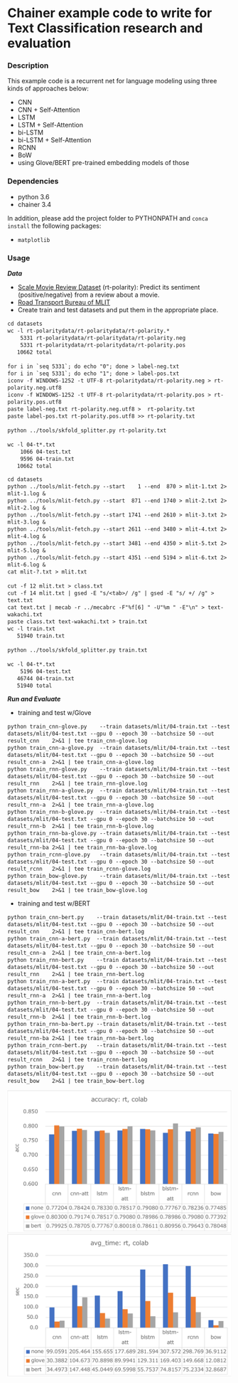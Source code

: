 # Chainer example code to write for Text Classification research and evaluation

### Description

This example code is a recurrent net for language modeling using three kinds of approaches below: 
- CNN
- CNN + Self-Attention
- LSTM
- LSTM + Self-Attention
- bi-LSTM
- bi-LSTM + Self-Attention
- RCNN
- BoW
- using Glove/BERT pre-trained embedding models of those

### Dependencies
- python 3.6
- chainer 3.4

In addition, please add the project folder to PYTHONPATH and `conca install` the following packages:
- `matplotlib`

### Usage ###

***Data***

  - [Scale Movie Review Dataset](https://www.cs.cornell.edu/people/pabo/movie-review-data/) (rt-polarity): Predict its sentiment (positive/negative) from a review about a movie.
  - [Road Transport Bureau of MLIT](http://carinf.mlit.go.jp/jidosha/carinf/opn/index.html)
  - Create train and test datasets and put them in the appropriate place.

```
cd datasets
wc -l rt-polaritydata/rt-polaritydata/rt-polarity.*
    5331 rt-polaritydata/rt-polaritydata/rt-polarity.neg
    5331 rt-polaritydata/rt-polaritydata/rt-polarity.pos
   10662 total

for i in `seq 5331`; do echo "0"; done > label-neg.txt
for i in `seq 5331`; do echo "1"; done > label-pos.txt
iconv -f WINDOWS-1252 -t UTF-8 rt-polaritydata/rt-polarity.neg > rt-polarity.neg.utf8
iconv -f WINDOWS-1252 -t UTF-8 rt-polaritydata/rt-polarity.pos > rt-polarity.pos.utf8
paste label-neg.txt rt-polarity.neg.utf8 >  rt-polarity.txt
paste label-pos.txt rt-polarity.pos.utf8 >> rt-polarity.txt

python ../tools/skfold_splitter.py rt-polarity.txt

wc -l 04-t*.txt
    1066 04-test.txt
    9596 04-train.txt
   10662 total
```

```
cd datasets
python ../tools/mlit-fetch.py --start    1 --end  870 > mlit-1.txt 2> mlit-1.log &
python ../tools/mlit-fetch.py --start  871 --end 1740 > mlit-2.txt 2> mlit-2.log &
python ../tools/mlit-fetch.py --start 1741 --end 2610 > mlit-3.txt 2> mlit-3.log &
python ../tools/mlit-fetch.py --start 2611 --end 3480 > mlit-4.txt 2> mlit-4.log &
python ../tools/mlit-fetch.py --start 3481 --end 4350 > mlit-5.txt 2> mlit-5.log &
python ../tools/mlit-fetch.py --start 4351 --end 5194 > mlit-6.txt 2> mlit-6.log &
cat mlit-?.txt > mlit.txt

cut -f 12 mlit.txt > class.txt
cut -f 14 mlit.txt | gsed -E "s/<tab>/ /g" | gsed -E "s/ +/ /g" > text.txt
cat text.txt | mecab -r ../mecabrc -F"%f[6] " -U"%m " -E"\n" > text-wakachi.txt
paste class.txt text-wakachi.txt > train.txt
wc -l train.txt
   51940 train.txt

python ../tools/skfold_splitter.py train.txt

wc -l 04-t*.txt
    5196 04-test.txt
   46744 04-train.txt
   51940 total
```

***Run and Evaluate***
- training and test w/Glove

```
python train_cnn-glove.py    --train datasets/mlit/04-train.txt --test datasets/mlit/04-test.txt --gpu 0 --epoch 30 --batchsize 50 --out result_cnn    2>&1 | tee train_cnn-glove.log   
python train_cnn-a-glove.py  --train datasets/mlit/04-train.txt --test datasets/mlit/04-test.txt --gpu 0 --epoch 30 --batchsize 50 --out result_cnn-a  2>&1 | tee train_cnn-a-glove.log 
python train_rnn-glove.py    --train datasets/mlit/04-train.txt --test datasets/mlit/04-test.txt --gpu 0 --epoch 30 --batchsize 50 --out result_rnn    2>&1 | tee train_rnn-glove.log   
python train_rnn-a-glove.py  --train datasets/mlit/04-train.txt --test datasets/mlit/04-test.txt --gpu 0 --epoch 30 --batchsize 50 --out result_rnn-a  2>&1 | tee train_rnn-a-glove.log 
python train_rnn-b-glove.py  --train datasets/mlit/04-train.txt --test datasets/mlit/04-test.txt --gpu 0 --epoch 30 --batchsize 50 --out result_rnn-b  2>&1 | tee train_rnn-b-glove.log 
python train_rnn-ba-glove.py --train datasets/mlit/04-train.txt --test datasets/mlit/04-test.txt --gpu 0 --epoch 30 --batchsize 50 --out result_rnn-ba 2>&1 | tee train_rnn-ba-glove.log
python train_rcnn-glove.py   --train datasets/mlit/04-train.txt --test datasets/mlit/04-test.txt --gpu 0 --epoch 30 --batchsize 50 --out result_rcnn   2>&1 | tee train_rcnn-glove.log  
python train_bow-glove.py    --train datasets/mlit/04-train.txt --test datasets/mlit/04-test.txt --gpu 0 --epoch 30 --batchsize 50 --out result_bow    2>&1 | tee train_bow-glove.log   
```

- training and test w/BERT
```
python train_cnn-bert.py    --train datasets/mlit/04-train.txt --test datasets/mlit/04-test.txt --gpu 0 --epoch 30 --batchsize 50 --out result_cnn    2>&1 | tee train_cnn-bert.log   
python train_cnn-a-bert.py  --train datasets/mlit/04-train.txt --test datasets/mlit/04-test.txt --gpu 0 --epoch 30 --batchsize 50 --out result_cnn-a  2>&1 | tee train_cnn-a-bert.log 
python train_rnn-bert.py    --train datasets/mlit/04-train.txt --test datasets/mlit/04-test.txt --gpu 0 --epoch 30 --batchsize 50 --out result_rnn    2>&1 | tee train_rnn-bert.log   
python train_rnn-a-bert.py  --train datasets/mlit/04-train.txt --test datasets/mlit/04-test.txt --gpu 0 --epoch 30 --batchsize 50 --out result_rnn-a  2>&1 | tee train_rnn-a-bert.log 
python train_rnn-b-bert.py  --train datasets/mlit/04-train.txt --test datasets/mlit/04-test.txt --gpu 0 --epoch 30 --batchsize 50 --out result_rnn-b  2>&1 | tee train_rnn-b-bert.log 
python train_rnn-ba-bert.py --train datasets/mlit/04-train.txt --test datasets/mlit/04-test.txt --gpu 0 --epoch 30 --batchsize 50 --out result_rnn-ba 2>&1 | tee train_rnn-ba-bert.log
python train_rcnn-bert.py   --train datasets/mlit/04-train.txt --test datasets/mlit/04-test.txt --gpu 0 --epoch 30 --batchsize 50 --out result_rcnn   2>&1 | tee train_rcnn-bert.log  
python train_bow-bert.py    --train datasets/mlit/04-train.txt --test datasets/mlit/04-test.txt --gpu 0 --epoch 30 --batchsize 50 --out result_bow    2>&1 | tee train_bow-bert.log   
```

<img src="results/accuracy.png"/> <img src="results/elaps.png"/>
